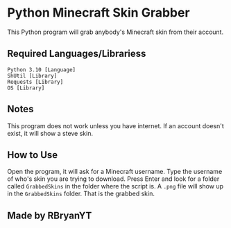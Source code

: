 # Python Minecraft Skin Grabber
This Python program will grab anybody's Minecraft skin from their account.

## Required Languages/Librariess
```
Python 3.10 [Language]
ShUtil [Library]
Requests [Library]
OS [Library]
```

## Notes
This program does not work unless you have internet.
If an account doesn't exist, it will show a steve skin.

## How to Use
Open the program, it will ask for a Minecraft username.
Type the username of who's skin you are trying to download.
Press Enter and look for a folder called `GrabbedSkins` in the folder where
the script is. A `.png` file will show up in the `GrabbedSkins` folder.
That is the grabbed skin.

## Made by RBryanYT